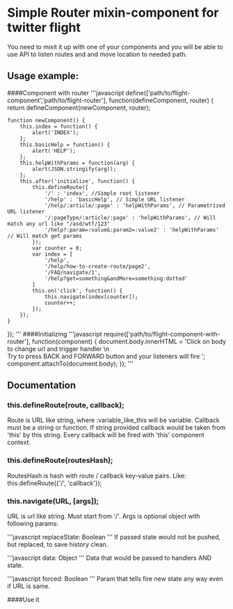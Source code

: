 # Simple Router mixin-component for twitter flight

You need to mixit it up with one of your components and you will be able to use API to listen routes and and move location to needed path.

## Usage example:
####Component with router
'''javascript
define(['path/to/flight-component','path/to/flight-router'], function(defineComponent, router) {
    return defineComponent(newComponent, router);

    function newComponent() {
        this.index = function() {
            alert('INDEX');
        };
        this.basicHelp = function() {
            alert('HELP');
        };
        this.helpWithParams = function(arg) {
            alert(JSON.stringify(arg));
        };
        this.after('initialize', function() {
            this.defineRoute({
                '/' : 'index', //Simple root listener
                '/help' : 'basicHelp', // Simple URL listener
                '/help/:article/:page' : 'helpWithParams', // Parametrized URL listener
                '/:pageType/:article/:page' : 'helpWithParams', // Will match any url like "/asd/wtf/123"
                '/help?:param=:value&:param2=:value2' : 'helpWithParams' // Will match get params
            });
            var counter = 0;
            var index = [
                '/help',
                '/help/how-to-create-route/page2',
                '/FAQ/navigate/1',
                '/help?get=something&andMore=something:dotted'
            ]
            this.on('click', function() {
                this.navigate(index[counter]);
                counter++;
            });
        });
    }
});
'''
####Initializing
'''javascript
require(['path/to/flight-component-with-router'], function(component) {
    document.body.innerHTML = 'Click on body to change url and trigger handler \n \
    Try to press BACK and FORWARD button and your listeners will fire
    ';
    component.attachTo(document.body);
});
'''

## Documentation
### this.defineRoute(route, callback);
Route is URL like string, where :variable_like_this will be variable.
Callback must be a string or function. If string provided callback would be taken from 'this' by this string.
Every callback will be fired with 'this' component context.

### this.defineRoute(routesHash);
RoutesHash is hash with route / callback key-value pairs.
Like: this.defineRoute({'/', 'callback'});

### this.navigate(URL, [args]);
URL is url like string. Must start from '/'.
Args is optional object with following params:

'''javascript
    replaceState: Boolean
'''
If passed state would not be pushed, but replaced, to save history clean.

'''javascript
    data: Object
'''
Data that would be passed to handlers AND state.

'''javascript
    forced: Boolean
'''
Param that tells fire new state any way even if URL is same.

####Use it